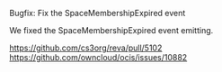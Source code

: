 Bugfix: Fix the SpaceMembershipExpired event

We fixed the SpaceMembershipExpired event emitting.

https://github.com/cs3org/reva/pull/5102  
https://github.com/owncloud/ocis/issues/10882
